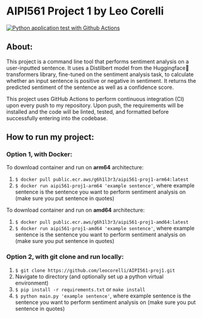 # AIPI561 Project 1 by Leo Corelli
[![Python application test with Github Actions](https://github.com/leocorelli/AIPI561-proj1/actions/workflows/main.yml/badge.svg)](https://github.com/leocorelli/AIPI561-proj1/actions/workflows/main.yml)

## About:
This project is a command line tool that performs sentiment analysis on a user-inputted sentence. It uses a Distilbert model from the Huggingface🤗 transformers library, fine-tuned on the sentiment analysis task, to calculate whether an input sentence is positive or negative in sentiment. It returns the predicted sentiment of the sentence as well as a confidence score. 

This project uses GitHub Actions to perform continuous integration (CI) upon every push to my repository. Upon push, the requirements will be installed and the code will be linted, tested, and formatted before successfully entering into the codebase.

## How to run my project:
### Option 1, with Docker:
To download container and run on **arm64** architecture:
1) ``$ docker pull public.ecr.aws/g6h1l3r3/aipi561-proj1-arm64:latest``
2) ``$ docker run aipi561-proj1-arm64 'example sentence'``, where example sentence is the sentence you want to perform sentiment analysis on (make sure you put sentence in quotes)

To download container and run on **amd64** architecture:
1) ``$ docker pull public.ecr.aws/g6h1l3r3/aipi561-proj1-amd64:latest``
2) ``$ docker run aipi561-proj1-amd64 'example sentence'``, where example sentence is the sentence you want to perform sentiment analysis on (make sure you put sentence in quotes)


### Option 2, with git clone and run locally:
1) ``$ git clone https://github.com/leocorelli/AIPI561-proj1.git``
2) Navigate to directory (and optionally set up a python virtual environment)
3) ``$ pip install -r requirements.txt`` or ``make install``
4) ``$ python main.py 'example sentence'``, where example sentence is the sentence you want to perform sentiment analysis on (make sure you put sentence in quotes)
